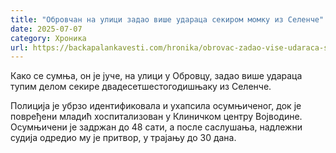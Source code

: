 ```yaml
---
title: "Обровчан на улици задао више удараца секиром момку из Селенче"
date: 2025-07-07
category: Хроника
url: https://backapalankavesti.com/hronika/obrovac-zadao-vise-udaraca-sekirom-momku-iz-selence/
---
```


Како се сумња, он је јуче, на улици у Обровцу, задао више удараца тупим делом секире двадесетшестогодишњаку из Селенче.

Полиција је убрзо идентификовала и ухапсила осумњиченог, док је повређени младић хоспитализован у Клиничком центру Војводине. Осумњичени је задржан до 48 сати, а после саслушања, надлежни судија одредио му је притвор, у трајању до 30 дана.
